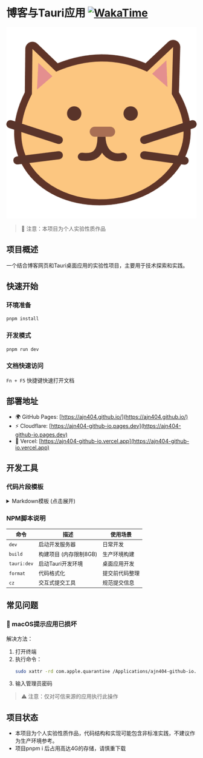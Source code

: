 # 博客与Tauri应用 [![WakaTime](https://wakatime.com/badge/user/018defe3-c44b-44bd-9a7e-3a7605089bf0/project/018df007-4860-4f87-bdb6-017c942ba8c6.svg)](https://wakatime.com/@user/projects/xxxxxx)

![应用图标](./app-icon.png)

> 🚧 注意：本项目为个人实验性质作品

## 项目概述

一个结合博客网页和Tauri桌面应用的实验性项目，主要用于技术探索和实践。

## 快速开始

### 环境准备

```bash
pnpm install
```

### 开发模式

```bash
pnpm run dev
```

### 文档快速访问

`Fn + F5` 快捷键快速打开文档

## 部署地址

- 🌍 GitHub Pages: [https://ajn404.github.io/](https://ajn404.github.io/)
- ⚡ Cloudflare: [https://ajn404-github-io.pages.dev](https://ajn404-github-io.pages.dev)
- 🚀 Vercel: [https://ajn404-github-io.vercel.app](https://ajn404-github-io.vercel.app)

## 开发工具

### 代码片段模板

<details>
<summary>Markdown模板 (点击展开)</summary>

```json
{
  "Frontmatter": {
    "scope": "markdown",
    "prefix": "frontmatter",
    "body": [
      "---",
      "author: $1",
      "pubDatetime: $CURRENT_YEAR-$CURRENT_MONTH-${CURRENT_DATE}T$CURRENT_HOUR:$CURRENT_MINUTE:$CURRENT_SECOND.000Z",
      "modDatetime: $3",
      "title: $4",
      "featured: ${5|false,true|}",
      "draft: ${6|true,false|}",
      "tags:",
      "  - $7",
      "description: $8",
      "---"
    ],
    "description": "AstroPaper博客Frontmatter模板"
  }
  // 其他模板...
}
```

</details>

### NPM脚本说明

| 命令        | 描述                   | 使用场景       |
| ----------- | ---------------------- | -------------- |
| `dev`       | 启动开发服务器         | 日常开发       |
| `build`     | 构建项目 (内存限制8GB) | 生产环境构建   |
| `tauri:dev` | 启动Tauri开发环境      | 桌面应用开发   |
| `format`    | 代码格式化             | 提交前代码整理 |
| `cz`        | 交互式提交工具         | 规范提交信息   |

## 常见问题

### 🚫 macOS提示应用已损坏

解决方法：

1. 打开终端
2. 执行命令：
   ```bash
   sudo xattr -rd com.apple.quarantine /Applications/ajn404-github-io.app
   ```
3. 输入管理员密码

> ⚠️ 注意：仅对可信来源的应用执行此操作

## 项目状态

- 本项目为个人实验性质作品，代码结构和实现可能包含非标准实践，不建议作为生产环境参考。
- 项目pnpm i 后占用高达4G的存储，请慎重下载
